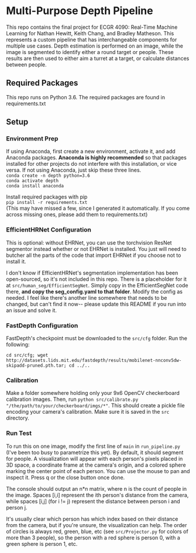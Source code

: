 # Multi-Purpose Depth Pipeline
This repo contains the final project for ECGR 4090: Real-Time Machine Learning for Nathan Hewitt, Keith Chang, and Bradley Matheson. This represents a custom pipeline that has interchangeable components for multiple use cases. Depth estimation is performed on an image, while the image is segmented to identify either a round target or people. These results are then used to either aim a turret at a target, or calculate distances between people. 

## Required Packages
This repo runs on Python 3.6. The required packages are found in requirements.txt

## Setup

### Environment Prep
If using Anaconda, first create a new environment, activate it, and add Anaconda packages. 
**Anaconda is highly recommended** so that packages installed for other projects do not interfere with this installation, or vice versa.
If not using Anaconda, just skip these three lines.<br>
`conda create -n depth python=3.6`<br>
`conda activate depth`<br>
`conda install anaconda`

Install required packages with pip<br>
`pip install -r requirements.txt`<br>
(This may have missed a few, since I generated it automatically. If you come across missing ones, please add them to requirements.txt)

### EfficientHRNet Configuration
This is optional: without EHRNet, you can use the torchvision ResNet segmentor instead whether or not EHRNet is installed. You just will need to butcher all the parts of the code that import EHRNet if you choose not to install it.

I don't know if EfficientHRNet's segmentation implementation has been open-sourced, so it's not included in this repo. There is a placeholder for it at `src/human_seg/EfficientSegNet`. Simply copy in the EfficientSegNet code there, **and copy the seg_config.yaml to that folder**.  Modify the config as needed. I feel like there's another line somewhere that needs to be changed, but can't find it now-- please update this README if you run into an issue and solve it.

### FastDepth Configuration
FastDepth's checkpoint must be downloaded to the `src/cfg` folder. Run the following:

`cd src/cfg; wget http://datasets.lids.mit.edu/fastdepth/results/mobilenet-nnconv5dw-skipadd-pruned.pth.tar; cd ../..`

### Calibration
Make a folder somewhere holding only your 9x6 OpenCV checkerboard calibration images. Then, run `python src/calibrate.py "/the/path/to/your/checkerboard/imgs/*"`. This should create a pickle file encoding your camera's calibration. Make sure it is saved in the `src` directory.

### Run Test
To run this on one image, modify the first line of `main` in `run_pipeline.py` (I've been too busy to parametrize this yet). By default, it should segment for people. A visualization will appear with each person's pixels placed in 3D space, a coordinate frame at the camera's origin, and a colored sphere marking the center point of each person. You can use the mouse to pan and inspect it. Press q or the close button once done. 

The console should output an n*n matrix, where n is the count of people in the image. Spaces [i,i] represent the ith person's distance from the camera, while spaces [i,j] (for i != j) represent the distance between person i and person j.

It's usually clear which person has which index based on their distance from the camera, but if you're unsure, the visualization can help. The order of circles is always red, green, blue, etc (see `src/Projector.py` for colors of more than 3 people), so the person with a red sphere is person 0, with a green sphere is person 1, etc.
